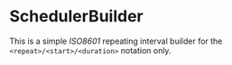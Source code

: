 # SchedulerBuilder
This is a simple _ISO8601_ repeating interval builder for the `<repeat>/<start>/<duration>` notation only.